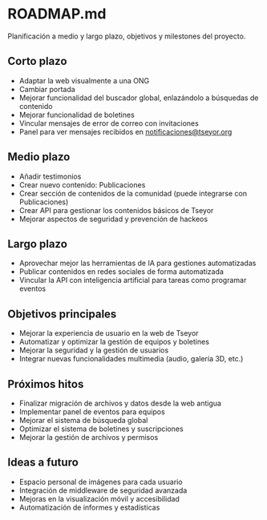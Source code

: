 # ROADMAP.md

Planificación a medio y largo plazo, objetivos y milestones del proyecto.

## Corto plazo
- Adaptar la web visualmente a una ONG
- Cambiar portada
- Mejorar funcionalidad del buscador global, enlazándolo a búsquedas de contenido
- Mejorar funcionalidad de boletines
- Vincular mensajes de error de correo con invitaciones
- Panel para ver mensajes recibidos en notificaciones@tseyor.org

## Medio plazo
- Añadir testimonios
- Crear nuevo contenido: Publicaciones
- Crear sección de contenidos de la comunidad (puede integrarse con Publicaciones)
- Crear API para gestionar los contenidos básicos de Tseyor
- Mejorar aspectos de seguridad y prevención de hackeos

## Largo plazo
- Aprovechar mejor las herramientas de IA para gestiones automatizadas
- Publicar contenidos en redes sociales de forma automatizada
- Vincular la API con inteligencia artificial para tareas como programar eventos

## Objetivos principales
- Mejorar la experiencia de usuario en la web de Tseyor
- Automatizar y optimizar la gestión de equipos y boletines
- Mejorar la seguridad y la gestión de usuarios
- Integrar nuevas funcionalidades multimedia (audio, galería 3D, etc.)

## Próximos hitos
- Finalizar migración de archivos y datos desde la web antigua
- Implementar panel de eventos para equipos
- Mejorar el sistema de búsqueda global
- Optimizar el sistema de boletines y suscripciones
- Mejorar la gestión de archivos y permisos

## Ideas a futuro
- Espacio personal de imágenes para cada usuario
- Integración de middleware de seguridad avanzada
- Mejoras en la visualización móvil y accesibilidad
- Automatización de informes y estadísticas
